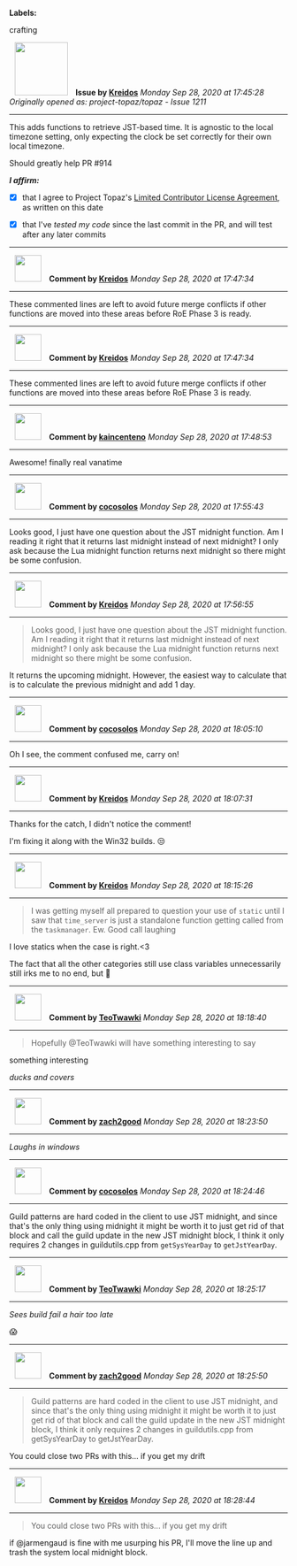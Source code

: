 **Labels:**

crafting



<a href="https://github.com/Kreidos"><img src="https://avatars0.githubusercontent.com/u/12466395?v=4" width="96" height="96" hspace="10"></img></a> **Issue by [Kreidos](https://github.com/Kreidos)**
_Monday Sep 28, 2020 at 17:45:28_
_Originally opened as: project-topaz/topaz - Issue 1211_

----

This adds functions to retrieve JST-based time. It is agnostic to the local timezone setting, only expecting the clock be set correctly for their own local timezone.

Should greatly help PR #914 

<!-- place 'x' mark between square [] brackets to affirm: -->
**_I affirm:_**
- [x] that I agree to Project Topaz's [Limited Contributor License Agreement](http://project-topaz.com/blob/release/CONTRIBUTOR_AGREEMENT.md), as written on this date
- [x] that I've _tested my code_ since the last commit in the PR, and will test after any later commits




----
<a href="https://github.com/Kreidos"><img src="https://avatars0.githubusercontent.com/u/12466395?v=4" width="48" height="48" hspace="10"></img></a> **Comment by [Kreidos](https://github.com/Kreidos)**
_Monday Sep 28, 2020 at 17:47:34_

----

These commented lines are left to avoid future merge conflicts if other functions are moved into these areas before RoE Phase 3 is ready.


----
<a href="https://github.com/Kreidos"><img src="https://avatars0.githubusercontent.com/u/12466395?v=4" width="48" height="48" hspace="10"></img></a> **Comment by [Kreidos](https://github.com/Kreidos)**
_Monday Sep 28, 2020 at 17:47:34_

----

These commented lines are left to avoid future merge conflicts if other functions are moved into these areas before RoE Phase 3 is ready.


----
<a href="https://github.com/kaincenteno"><img src="https://avatars3.githubusercontent.com/u/26943220?v=4" width="48" height="48" hspace="10"></img></a> **Comment by [kaincenteno](https://github.com/kaincenteno)**
_Monday Sep 28, 2020 at 17:48:53_

----

Awesome! finally real vanatime


----
<a href="https://github.com/cocosolos"><img src="https://avatars2.githubusercontent.com/u/2593549?v=4" width="48" height="48" hspace="10"></img></a> **Comment by [cocosolos](https://github.com/cocosolos)**
_Monday Sep 28, 2020 at 17:55:43_

----

Looks good, I just have one question about the JST midnight function. Am I reading it right that it returns last midnight instead of next midnight? I only ask because the Lua midnight function returns next midnight so there might be some confusion.


----
<a href="https://github.com/Kreidos"><img src="https://avatars0.githubusercontent.com/u/12466395?v=4" width="48" height="48" hspace="10"></img></a> **Comment by [Kreidos](https://github.com/Kreidos)**
_Monday Sep 28, 2020 at 17:56:55_

----

> Looks good, I just have one question about the JST midnight function. Am I reading it right that it returns last midnight instead of next midnight? I only ask because the Lua midnight function returns next midnight so there might be some confusion.

It returns the upcoming midnight. However, the easiest way to calculate that is to calculate the previous midnight and add 1 day.


----
<a href="https://github.com/cocosolos"><img src="https://avatars2.githubusercontent.com/u/2593549?v=4" width="48" height="48" hspace="10"></img></a> **Comment by [cocosolos](https://github.com/cocosolos)**
_Monday Sep 28, 2020 at 18:05:10_

----

Oh I see, the comment confused me, carry on!


----
<a href="https://github.com/Kreidos"><img src="https://avatars0.githubusercontent.com/u/12466395?v=4" width="48" height="48" hspace="10"></img></a> **Comment by [Kreidos](https://github.com/Kreidos)**
_Monday Sep 28, 2020 at 18:07:31_

----

Thanks for the catch, I didn't notice the comment!
I'm fixing it along with the Win32 builds. :unamused: 


----
<a href="https://github.com/Kreidos"><img src="https://avatars0.githubusercontent.com/u/12466395?v=4" width="48" height="48" hspace="10"></img></a> **Comment by [Kreidos](https://github.com/Kreidos)**
_Monday Sep 28, 2020 at 18:15:26_

----

> I was getting myself all prepared to question your use of `static` until I saw that `time_server` is just a standalone function getting called from the `taskmanager`. Ew. Good call laughing

I love statics when the case is right.<3 
The fact that all the other categories still use class variables unnecessarily still irks me to no end, but :shrug: 


----
<a href="https://github.com/TeoTwawki"><img src="https://avatars0.githubusercontent.com/u/6871475?v=4" width="48" height="48" hspace="10"></img></a> **Comment by [TeoTwawki](https://github.com/TeoTwawki)**
_Monday Sep 28, 2020 at 18:18:40_

----

> Hopefully @TeoTwawki will have something interesting to say

something interesting

*ducks and covers*



----
<a href="https://github.com/zach2good"><img src="https://avatars3.githubusercontent.com/u/1389729?v=4" width="48" height="48" hspace="10"></img></a> **Comment by [zach2good](https://github.com/zach2good)**
_Monday Sep 28, 2020 at 18:23:50_

----

_Laughs in windows_


----
<a href="https://github.com/cocosolos"><img src="https://avatars2.githubusercontent.com/u/2593549?v=4" width="48" height="48" hspace="10"></img></a> **Comment by [cocosolos](https://github.com/cocosolos)**
_Monday Sep 28, 2020 at 18:24:46_

----

Guild patterns are hard coded in the client to use JST midnight, and since that's the only thing using midnight it might be worth it to just get rid of that block and call the guild update in the new JST midnight block, I think it only requires 2 changes in guildutils.cpp from `getSysYearDay` to `getJstYearDay`.


----
<a href="https://github.com/TeoTwawki"><img src="https://avatars0.githubusercontent.com/u/6871475?v=4" width="48" height="48" hspace="10"></img></a> **Comment by [TeoTwawki](https://github.com/TeoTwawki)**
_Monday Sep 28, 2020 at 18:25:17_

----

_Sees build fail a hair too late_

😱 


----
<a href="https://github.com/zach2good"><img src="https://avatars3.githubusercontent.com/u/1389729?v=4" width="48" height="48" hspace="10"></img></a> **Comment by [zach2good](https://github.com/zach2good)**
_Monday Sep 28, 2020 at 18:25:50_

----

> Guild patterns are hard coded in the client to use JST midnight, and since that's the only thing using midnight it might be worth it to just get rid of that block and call the guild update in the new JST midnight block, I think it only requires 2 changes in guildutils.cpp from getSysYearDay to getJstYearDay.

You could close two PRs with this... if you get my drift


----
<a href="https://github.com/Kreidos"><img src="https://avatars0.githubusercontent.com/u/12466395?v=4" width="48" height="48" hspace="10"></img></a> **Comment by [Kreidos](https://github.com/Kreidos)**
_Monday Sep 28, 2020 at 18:28:44_

----

> You could close two PRs with this... if you get my drift

if @jarmengaud is fine with me usurping his PR, I'll move the line up and trash the system local midnight block.
